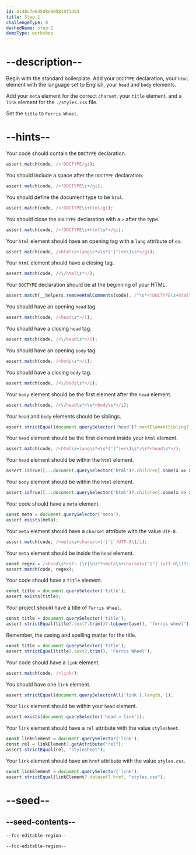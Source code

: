 ```yaml
---
id: 6140c7e645d8e905819f1dd4
title: Step 1
challengeType: 0
dashedName: step-1
demoType: workshop
---
```


# --description--

Begin with the standard boilerplate. Add your `DOCTYPE` declaration, your `html` element with the language set to English, your `head` and `body` elements.

Add your `meta` element for the correct `charset`, your `title` element, and a `link` element for the `./styles.css` file.

Set the `title` to `Ferris Wheel`.

# --hints--

Your code should contain the `DOCTYPE` declaration.

```js
assert.match(code, /<!DOCTYPE/gi);
```

You should include a space after the `DOCTYPE` declaration.

```js
assert.match(code, /<!DOCTYPE\s+/gi);
```

You should define the document type to be `html`.

```js
assert.match(code, /<!DOCTYPE\s+html/gi);
```

You should close the `DOCTYPE` declaration with a `>` after the type.

```js
assert.match(code, /<!DOCTYPE\s+html\s*>/gi);
```

Your `html` element should have an opening tag with a `lang` attribute of `en`.

```js
assert.match(code, /<html\s+lang\s*=\s*('|")en\1\s*>/gi);
```

Your `html` element should have a closing tag.

```js
assert.match(code, /<\/html\s*>/);
```

Your `DOCTYPE` declaration should be at the beginning of your HTML.

```js
assert.match(__helpers.removeHtmlComments(code), /^\s*<!DOCTYPE\s+html\s*>/i);
```

You should have an opening `head` tag.

```js
assert.match(code, /<head\s*>/i);
```

You should have a closing `head` tag.

```js
assert.match(code, /<\/head\s*>/i);
```

You should have an opening `body` tag.

```js
assert.match(code, /<body\s*>/i);
```

You should have a closing `body` tag.

```js
assert.match(code, /<\/body\s*>/i);
```

Your `body` element should be the first element after the `head` element.

```js
assert.match(code, /<\/head\s*>\s*<body\s*>/i);
```

Your `head` and `body` elements should be siblings.

```js
assert.strictEqual(document.querySelector('head')?.nextElementSibling?.localName, 'body');
```

Your `head` element should be the first element inside your `html` element.

```js
assert.match(code, /<html\s+lang\s*=\s*('|")en\1\s*>\s*<head\s*>/);
```

Your `head` element should be within the `html` element.

```js
assert.isTrue([...document.querySelector('html')?.children].some(x => x?.localName === 'head'));
```

Your `body` element should be within the `html` element.

```js
assert.isTrue([...document.querySelector('html')?.children].some(x => x?.localName === 'body'));
```

Your code should have a `meta` element.

```js
const meta = document.querySelector('meta');
assert.exists(meta);
```

Your `meta` element should have a `charset` attribute with the value `UTF-8`.

```js
assert.match(code, /<meta\s+charset=('|"|`)UTF-8\1/i);
```

Your `meta` element should be inside the `head` element.

```js
const regex = /<head\s*>(?:.|\r|\n)*?<meta\s+charset=('|"|`)utf-8\1(?:.|\r|\n)*?<\/head\s*>/i;
assert.match(code, regex);
```

Your code should have a `title` element.

```js
const title = document.querySelector('title');
assert.exists(title);
```

Your project should have a title of `Ferris Wheel`.

```js
const title = document.querySelector('title');
assert.strictEqual(title?.text?.trim()?.toLowerCase(), 'ferris wheel');
```

Remember, the casing and spelling matter for the title.

```js
const title = document.querySelector('title');
assert.strictEqual(title?.text?.trim(), 'Ferris Wheel');
```

Your code should have a `link` element.

```js
assert.match(code, /<link/);
```

You should have one `link` element.

```js
assert.strictEqual(document.querySelectorAll('link').length, 1);
```

Your `link` element should be within your `head` element.

```js
assert.exists(document.querySelector('head > link'));
```

Your `link` element should have a `rel` attribute with the value `stylesheet`.

```js
const linkElement = document.querySelector('link');
const rel = linkElement?.getAttribute("rel");
assert.strictEqual(rel, "stylesheet");
```

Your `link` element should have an `href` attribute with the value `styles.css`.

```js
const linkElement = document.querySelector('link');
assert.strictEqual(linkElement?.dataset?.href, "styles.css");
```

# --seed--

## --seed-contents--

```html
--fcc-editable-region--

--fcc-editable-region--
```

```css

```
